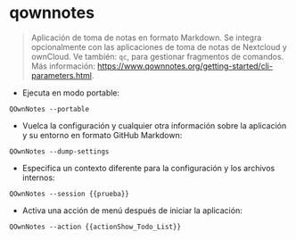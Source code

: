 # qownnotes

> Aplicación de toma de notas en formato Markdown.
> Se integra opcionalmente con las aplicaciones de toma de notas de Nextcloud y ownCloud.
> Ve también: `qc`, para gestionar fragmentos de comandos.
> Más información: <https://www.qownnotes.org/getting-started/cli-parameters.html>.

- Ejecuta en modo portable:

`QOwnNotes --portable`

- Vuelca la configuración y cualquier otra información sobre la aplicación y su entorno en formato GitHub Markdown:

`QOwnNotes --dump-settings`

- Especifica un contexto diferente para la configuración y los archivos internos:

`QOwnNotes --session {{prueba}}`

- Activa una acción de menú después de iniciar la aplicación:

`QOwnNotes --action {{actionShow_Todo_List}}`
